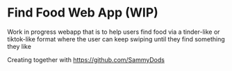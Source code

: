 # Find Food Web App (WIP)

Work in progress webapp that is to help users find food via a tinder-like or 
tiktok-like format where the user can keep swiping until they find something 
they like

Creating together with https://github.com/SammyDods
